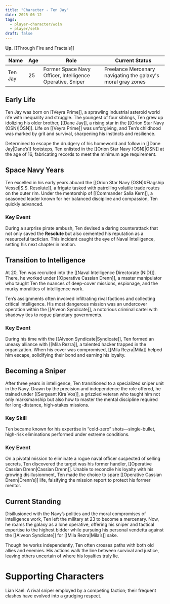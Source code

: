 ```yaml
---
title: "Character - Ten Jay"
date: 2025-06-12
tags:
  - player-character/woin
  - player/seth
draft: false
---
```

**Up.** [[Through Fire and Fractals]]

| **Name** | **Age** | **Role**                                                  | **Current Status**                                           |
| -------- | ------- | --------------------------------------------------------- | ------------------------------------------------------------ |
| Ten Jay  | 25      | Former Space Navy Officer, Intelligence Operative, Sniper | Freelance Mercenary navigating the galaxy's moral gray zones |

## Early Life

Ten Jay was born on [[Veyra Prime]], a sprawling industrial asteroid world rife with inequality and struggle. The youngest of four siblings, Ten grew up idolizing his older brother, [[Dane Jay]], a rising star in the [[Orion Star Navy (OSN)|OSN]]. Life on [[Veyra Prime]] was unforgiving, and Ten’s childhood was marked by grit and survival, sharpening his instincts and resilience.

Determined to escape the drudgery of his homeworld and follow in [[Dane Jay|Dane’s]] footsteps, Ten enlisted in the [[Orion Star Navy (OSN)|OSN]] at the age of 16, fabricating records to meet the minimum age requirement.

## Space Navy Years

Ten excelled in his early years aboard the [[Orion Star Navy (OSN)#Flagship Vessel|S.S. Resolute]], a frigate tasked with patrolling volatile trade routes on the outer rim. Under the mentorship of [[Commander Salia Kern]], a seasoned leader known for her balanced discipline and compassion, Ten quickly advanced.

### Key Event

During a surprise pirate ambush, Ten devised a daring counterattack that not only saved the **Resolute** but also cemented his reputation as a resourceful tactician. This incident caught the eye of Naval Intelligence, setting his next chapter in motion.

## Transition to Intelligence

At 20, Ten was recruited into the [[Naval Intelligence Directorate (NID)]]. There, he worked under [[Operative Cassian Drenn]], a master manipulator who taught Ten the nuances of deep-cover missions, espionage, and the murky moralities of intelligence work.

Ten’s assignments often involved infiltrating rival factions and collecting critical intelligence. His most dangerous mission was an undercover operation within the [[Alveon Syndicate]], a notorious criminal cartel with shadowy ties to rogue planetary governments.

### Key Event

During his time with the [[Alveon Syndicate|Syndicate]], Ten formed an uneasy alliance with [[Mila Rezra]], a talented hacker trapped in the organization. When his cover was compromised, [[Mila Rezra|Mila]] helped him escape, solidifying their bond and earning his loyalty.

## Becoming a Sniper

After three years in intelligence, Ten transitioned to a specialized sniper unit in the Navy. Drawn by the precision and independence the role offered, he trained under [[Sergeant Kira Vos]], a grizzled veteran who taught him not only marksmanship but also how to master the mental discipline required for long-distance, high-stakes missions.

### Key Skill

Ten became known for his expertise in “cold-zero” shots—single-bullet, high-risk eliminations performed under extreme conditions.

### Key Event

On a pivotal mission to eliminate a rogue naval officer suspected of selling secrets, Ten discovered the target was his former handler, [[Operative Cassian Drenn|Cassian Drenn]]. Unable to reconcile his loyalty with his growing disillusionment, Ten made the choice to spare [[Operative Cassian Drenn|Drenn’s]] life, falsifying the mission report to protect his former mentor.

## Current Standing

Disillusioned with the Navy’s politics and the moral compromises of intelligence work, Ten left the military at 23 to become a mercenary. Now, he roams the galaxy as a lone operative, offering his sniper and tactical expertise to the highest bidder while pursuing his personal vendetta against the [[Alveon Syndicate]] for [[Mila Rezra|Mila’s]] sake.

Though he works independently, Ten often crosses paths with both old allies and enemies. His actions walk the line between survival and justice, leaving others uncertain of where his loyalties truly lie.

# Supporting Characters

Lian Kael: A rival sniper employed by a competing faction; their frequent clashes have evolved into a grudging respect.